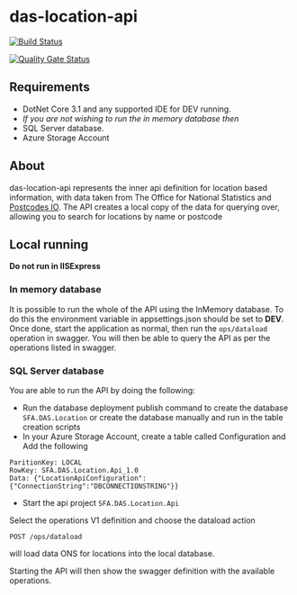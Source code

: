 # das-location-api

[![Build Status](https://sfa-gov-uk.visualstudio.com/Digital%20Apprenticeship%20Service/_apis/build/status/das-location-api?repoName=SkillsFundingAgency%2Fdas-location-api&branchName=master)](https://sfa-gov-uk.visualstudio.com/Digital%20Apprenticeship%20Service/_build/latest?definitionId=2255&repoName=SkillsFundingAgency%2Fdas-location-api&branchName=master)

[![Quality Gate Status](https://sonarcloud.io/api/project_badges/measure?project=SkillsFundingAgency_das-location-api&metric=alert_status)](https://sonarcloud.io/dashboard?id=SkillsFundingAgency_das-location-api)

## Requirements

- DotNet Core 3.1 and any supported IDE for DEV running.
- *If you are not wishing to run the in memory database then*
- SQL Server database.
- Azure Storage Account

## About

das-location-api represents the inner api definition for location based information, with data taken from The Office for National Statistics and [Postcodes IO](https://postcodes.io/). 
The API creates a local copy of the data for querying over, allowing you to search for locations by name or postcode

## Local running

**Do not run in IISExpress**

### In memory database
It is possible to run the whole of the API using the InMemory database. To do this the environment variable in appsettings.json should be set to **DEV**. 
Once done, start the application as normal, then run the ```ops/dataload``` operation in swagger. You will then be able to query the API
as per the operations listed in swagger.

### SQL Server database
You are able to run the API by doing the following:

* Run the database deployment publish command to create the database ```SFA.DAS.Location``` or create the database manually and run in the table creation scripts
* In your Azure Storage Account, create a table called Configuration and Add the following
```
ParitionKey: LOCAL
RowKey: SFA.DAS.Location.Api_1.0
Data: {"LocationApiConfiguration":{"ConnectionString":"DBCONNECTIONSTRING"}}
```

* Start the api project ```SFA.DAS.Location.Api```

Select the operations V1 definition and choose the dataload action

```POST /ops/dataload```

will load data ONS for locations into the local database.

Starting the API will then show the swagger definition with the available operations.